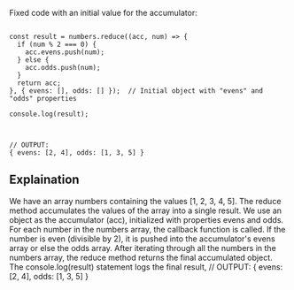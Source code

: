Fixed code with an initial value for the accumulator:

```const numbers = [1, 2, 3, 4, 5];

const result = numbers.reduce((acc, num) => {
  if (num % 2 === 0) {
    acc.evens.push(num);
  } else {
    acc.odds.push(num);
  }
  return acc;
}, { evens: [], odds: [] });  // Initial object with "evens" and "odds" properties

console.log(result);



// OUTPUT:
{ evens: [2, 4], odds: [1, 3, 5] }

```


## Explaination

We have an array numbers containing the values [1, 2, 3, 4, 5].
The reduce method accumulates the values of the array into a single result. We use an object as the accumulator (acc), initialized with properties evens and odds.
For each number in the numbers array, the callback function is called. 
If the number is even (divisible by 2), it is pushed into the accumulator's evens array or else the odds array.
After iterating through all the numbers in the numbers array, the reduce method returns the final accumulated object.
The console.log(result) statement logs the final result,
// OUTPUT:
{ evens: [2, 4], odds: [1, 3, 5] }



